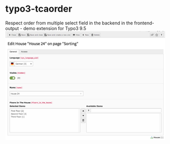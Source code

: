 # typo3-tcaorder
Respect order from multiple select field in the backend in the frontend-output - demo extension for Typo3 9.5
![Alt text](Documentation.tmpl/Images/UserManual/multiple-select.png?raw=true "Optional Title")
